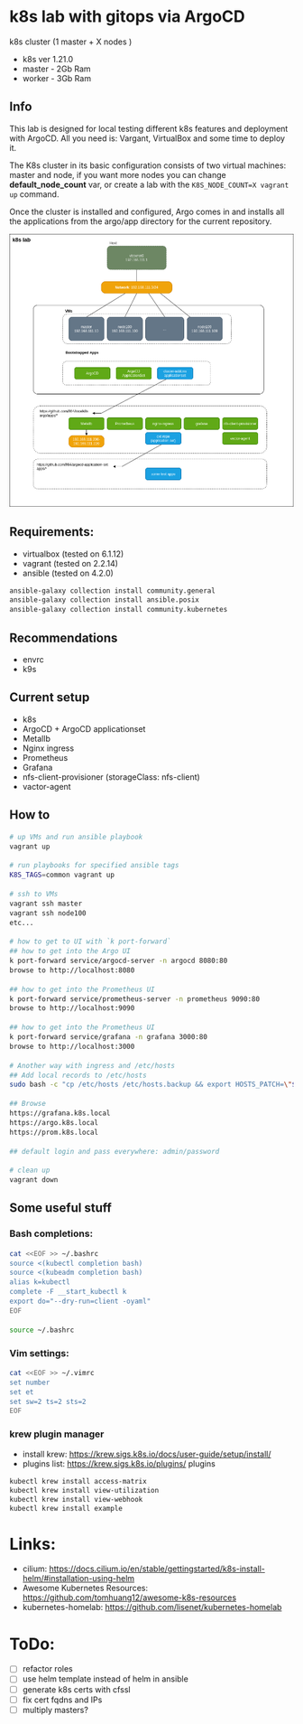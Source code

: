 # k8s lab with gitops via ArgoCD

k8s cluster (1 master + X nodes )

- k8s ver 1.21.0
- master - 2Gb Ram
- worker - 3Gb Ram

## Info

This lab is designed for local testing different k8s features and deployment with ArgoCD.
All you need is: Vargant, VirtualBox and some time to deploy it.

The K8s cluster in its basic configuration consists of two virtual machines: master and node, if you want more nodes you can change **default_node_count** var, or create a lab with the `K8S_NODE_COUNT=X vagrant up` command.

Once the cluster is installed and configured, Argo comes in and installs all the applications from the argo/app directory for the current repository.

![localk8s](https://raw.githubusercontent.com/fl64/localk8s/dev3/scheme/localk8s.png)

## Requirements:

- virtualbox (tested on 6.1.12)
- vagrant (tested on 2.2.14)
- ansible (tested on 4.2.0)

```bash
ansible-galaxy collection install community.general
ansible-galaxy collection install ansible.posix
ansible-galaxy collection install community.kubernetes
```

## Recommendations

- envrc
- k9s

## Current setup

- k8s
- ArgoCD + ArgoCD applicationset
- Metallb
- Nginx ingress
- Prometheus
- Grafana
- nfs-client-provisioner (storageClass: nfs-client)
- vactor-agent

## How to

```bash
# up VMs and run ansible playbook
vagrant up

# run playbooks for specified ansible tags
K8S_TAGS=common vagrant up

# ssh to VMs
vagrant ssh master
vagrant ssh node100
etc...

# how to get to UI with `k port-forward`
## how to get into the Argo UI
k port-forward service/argocd-server -n argocd 8080:80
browse to http://localhost:8080

## how to get into the Prometheus UI
k port-forward service/prometheus-server -n prometheus 9090:80
browse to http://localhost:9090

## how to get into the Prometheus UI
k port-forward service/grafana -n grafana 3000:80
browse to http://localhost:3000

# Another way with ingress and /etc/hosts
## Add local records to /etc/hosts
sudo bash -c "cp /etc/hosts /etc/hosts.backup && export HOSTS_PATCH=\"$(kubectl get svc -n ingress-nginx ingress-nginx-controller -o jsonpath=\"{.status.loadBalancer.ingress[0].ip}\") grafana.k8s.local argo.k8s.local prom.k8s.local\"; grep -qF \"${HOSTS_PATCH}\" -- /etc/hosts || echo \"${HOSTS_PATCH}\" >> /etc/hosts"

## Browse
https://grafana.k8s.local
https://argo.k8s.local
https://prom.k8s.local

## default login and pass everywhere: admin/password

# clean up
vagrant down
```

## Some useful stuff

### Bash completions:

```bash
cat <<EOF >> ~/.bashrc
source <(kubectl completion bash)
source <(kubeadm completion bash)
alias k=kubectl
complete -F __start_kubectl k
export do="--dry-run=client -oyaml"
EOF

source ~/.bashrc

```

### Vim settings:

```bash
cat <<EOF >> ~/.vimrc
set number
set et
set sw=2 ts=2 sts=2
EOF
```

### krew plugin manager

- install krew: https://krew.sigs.k8s.io/docs/user-guide/setup/install/
- plugins list: https://krew.sigs.k8s.io/plugins/
  plugins

```
kubectl krew install access-matrix
kubectl krew install view-utilization
kubectl krew install view-webhook
kubectl krew install example
```

# Links:

- cilium: https://docs.cilium.io/en/stable/gettingstarted/k8s-install-helm/#installation-using-helm
- Awesome Kubernetes Resources: https://github.com/tomhuang12/awesome-k8s-resources
- kubernetes-homelab: https://github.com/lisenet/kubernetes-homelab
# ToDo:

- [ ] refactor roles
- [ ] use helm template instead of helm in ansible
- [ ] generate k8s certs with cfssl
- [ ] fix cert fqdns and IPs
- [ ] multiply masters?
